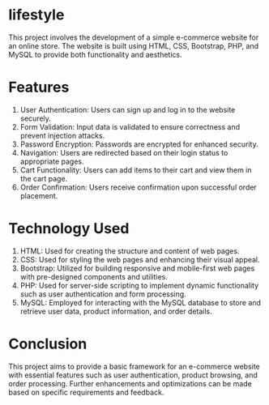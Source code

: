 # lifestyle
This project involves the development of a simple e-commerce website for an online store. The website is built using HTML, CSS, Bootstrap, PHP, and MySQL to provide both functionality and aesthetics.

# Features
1. User Authentication: Users can sign up and log in to the website securely.
2. Form Validation: Input data is validated to ensure correctness and prevent injection attacks.
3. Password Encryption: Passwords are encrypted for enhanced security.
4. Navigation: Users are redirected based on their login status to appropriate pages.
5. Cart Functionality: Users can add items to their cart and view them in the cart page.
6. Order Confirmation: Users receive confirmation upon successful order placement.

# Technology Used
1. HTML: Used for creating the structure and content of web pages.
2. CSS: Used for styling the web pages and enhancing their visual appeal.
3. Bootstrap: Utilized for building responsive and mobile-first web pages with pre-designed components and utilities.
4. PHP: Used for server-side scripting to implement dynamic functionality such as user authentication and form processing.
5. MySQL: Employed for interacting with the MySQL database to store and retrieve user data, product information, and order details.

# Conclusion
This project aims to provide a basic framework for an e-commerce website with essential features such as user authentication, product browsing, and order processing. Further enhancements and optimizations can be made based on specific requirements and feedback.
